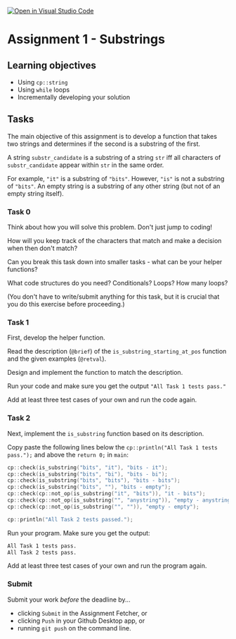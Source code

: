 [![Open in Visual Studio Code](https://classroom.github.com/assets/open-in-vscode-c66648af7eb3fe8bc4f294546bfd86ef473780cde1dea487d3c4ff354943c9ae.svg)](https://classroom.github.com/online_ide?assignment_repo_id=7834644&assignment_repo_type=AssignmentRepo)
# Assignment 1 - Substrings

## Learning objectives

* Using `cp::string`
* Using `while` loops
* Incrementally developing your solution

## Tasks

The main objective of this assignment is to develop a function that takes two strings and determines if the second is a substring of the first.

A string `substr_candidate` is a substring of a string `str` iff all characters of `substr_candidate` appear within `str` in the same order.

For example, `"it"` is a substring of `"bits"`. However, `"is"` is not a substring of `"bits"`. An empty string is a substring of any other string (but not of an empty string itself).

### Task 0

Think about how you will solve this problem. Don't just jump to coding!

How will you keep track of the characters that match and make a decision when then don't match?

Can you break this task down into smaller tasks - what can be your helper functions?

What code structures do you need? Conditionals? Loops? How many loops?

(You don't have to write/submit anything for this task, but it is crucial that you do this exercise before proceeding.)

### Task 1

First, develop the helper function.

Read the description (`@brief`) of the `is_substring_starting_at_pos` function and the given examples (`@retval`).

Design and implement the function to match the description.

Run your code and make sure you get the output `"All Task 1 tests pass."`

Add at least three test cases of your own and run the code again.

### Task 2

Next, implement the `is_substring` function based on its description.

Copy paste the following lines below the `cp::println("All Task 1 tests pass.");` and above the `return 0;` in `main`:

```c++
cp::check(is_substring("bits", "it"), "bits - it");
cp::check(is_substring("bits", "bi"), "bits - bi");
cp::check(is_substring("bits", "bits"), "bits - bits");
cp::check(is_substring("bits", ""), "bits - empty");
cp::check(cp::not_op(is_substring("it", "bits")), "it - bits");
cp::check(cp::not_op(is_substring("", "anystring")), "empty - anystring");
cp::check(cp::not_op(is_substring("", "")), "empty - empty");

cp::println("All Task 2 tests passed.");
```

Run your program. Make sure you get the output:

```sh
All Task 1 tests pass.
All Task 2 tests pass.
```

Add at least three test cases of your own and run the program again.

### Submit

Submit your work *before* the deadline by...

* clicking `Submit` in the Assignment Fetcher, or
* clicking `Push` in your Github Desktop app, or
* running `git push` on the command line.
